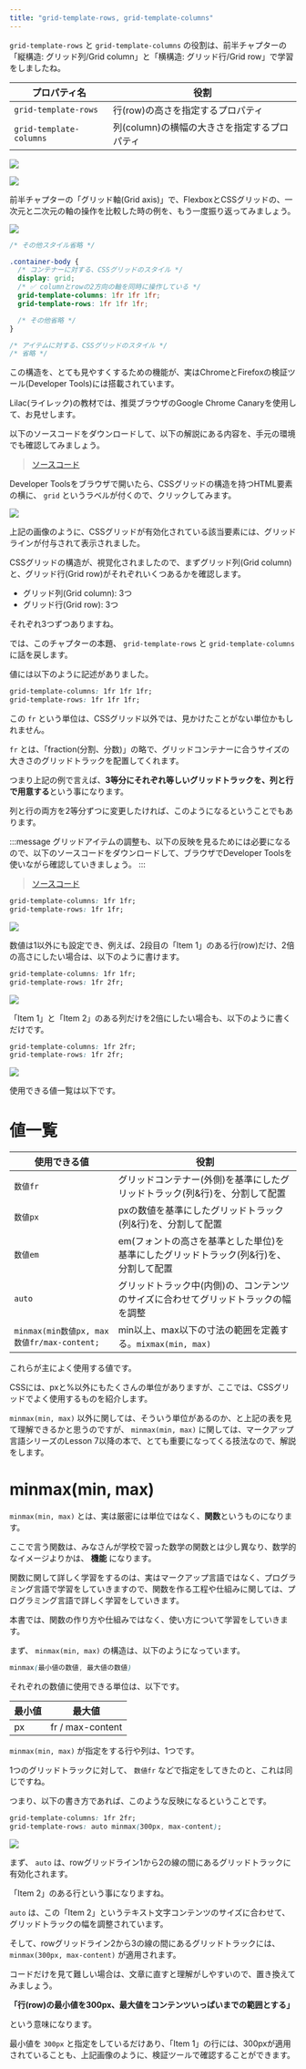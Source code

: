 ```yaml
---
title: "grid-template-rows, grid-template-columns"
---
```


`grid-template-rows` と `grid-template-columns` の役割は、前半チャプターの「縦構造: グリッド列/Grid column」と「横構造: グリッド行/Grid row」で学習をしましたね。

プロパティ名 | 役割
------------ | -------------
 `grid-template-rows`  | 行(row)の高さを指定するプロパティ
 `grid-template-columns` | 列(column)の横幅の大きさを指定するプロパティ

![](https://storage.googleapis.com/zenn-user-upload/tswoz8u2ox0e9n32ei45cp9iaxpu)

![](https://storage.googleapis.com/zenn-user-upload/b3d0s6dpni2iqw1yjvjz5n76dfod)

前半チャプターの「グリッド軸(Grid axis)」で、FlexboxとCSSグリッドの、一次元と二次元の軸の操作を比較した時の例を、もう一度振り返ってみましょう。

![](https://storage.googleapis.com/zenn-user-upload/tsps5dyjxykml09lhjoeqc53q984)

```css
/* その他スタイル省略 */

.container-body {
  /* コンテナーに対する、CSSグリッドのスタイル */
  display: grid;
  /* ✅ columnとrowの2方向の軸を同時に操作している */
  grid-template-columns: 1fr 1fr 1fr;
  grid-template-rows: 1fr 1fr 1fr;

  /* その他省略 */
}

/* アイテムに対する、CSSグリッドのスタイル */
/* 省略 */
```

この構造を、とても見やすくするための機能が、実はChromeとFirefoxの検証ツール(Developer Tools)には搭載されています。

Lilac(ライレック)の教材では、推奨ブラウザのGoogle Chrome Canaryを使用して、お見せします。

以下のソースコードをダウンロードして、以下の解説にある内容を、手元の環境でも確認してみましょう。

> [ソースコード](https://github.com/schabibi1/zenn-book-challenges/tree/main/lesson6-flexbox-axis)

Developer Toolsをブラウザで開いたら、CSSグリッドの構造を持つHTML要素の横に、 `grid` というラベルが付くので、クリックしてみます。

![](https://storage.googleapis.com/zenn-user-upload/x6ql1tv18os5i645unx6hlv3pdzq)

上記の画像のように、CSSグリッドが有効化されている該当要素には、グリッドラインが付与されて表示されました。

CSSグリッドの構造が、視覚化されましたので、まずグリッド列(Grid column)と、グリッド行(Grid row)がそれぞれいくつあるかを確認します。

- グリッド列(Grid column): 3つ
- グリッド行(Grid row): 3つ

それぞれ3つずつありますね。

では、このチャプターの本題、 `grid-template-rows` と `grid-template-columns` に話を戻します。

値には以下のように記述がありました。

```css
grid-template-columns: 1fr 1fr 1fr;
grid-template-rows: 1fr 1fr 1fr;
```

この `fr` という単位は、CSSグリッド以外では、見かけたことがない単位かもしれません。

`fr` とは、「fraction(分割、分数)」の略で、グリッドコンテナーに合うサイズの大きさのグリッドトラックを配置してくれます。

つまり上記の例で言えば、**3等分にそれぞれ等しいグリッドトラックを、列と行で用意する**という事になります。

列と行の両方を2等分ずつに変更したければ、このようになるということでもあります。

:::message
グリッドアイテムの調整も、以下の反映を見るためには必要になるので、以下のソースコードをダウンロードして、ブラウザでDeveloper Toolsを使いながら確認していきましょう。
:::

> [ソースコード](https://github.com/schabibi1/zenn-book-challenges/tree/main/lesson6-grid-template-rows-columns)

```css
grid-template-columns: 1fr 1fr;
grid-template-rows: 1fr 1fr;
```

![](https://storage.googleapis.com/zenn-user-upload/utgwe5di1rjd31gk6f1eqfwpzt2g)


数値は1以外にも設定でき、例えば、2段目の「Item 1」のある行(row)だけ、2倍の高さにしたい場合は、以下のように書けます。

```css
grid-template-columns: 1fr 1fr;
grid-template-rows: 1fr 2fr;
```

![](https://storage.googleapis.com/zenn-user-upload/20ej2c7h4v5rv8jjiiq8dfp566yc)

「Item 1」と「Item 2」のある列だけを2倍にしたい場合も、以下のように書くだけです。

```css
grid-template-columns: 1fr 2fr;
grid-template-rows: 1fr 2fr;
```

![](https://storage.googleapis.com/zenn-user-upload/xrmddf0qwrskz2y1q4rofr5pcmli)

使用できる値一覧は以下です。

# 値一覧

使用できる値 | 役割
------------ | -------------
 `数値fr` | グリッドコンテナー(外側)を基準にしたグリッドトラック(列&行)を、分割して配置
 `数値px` | pxの数値を基準にしたグリッドトラック(列&行)を、分割して配置
 `数値em` | em(フォントの高さを基準とした単位)を基準にしたグリッドトラック(列&行)を、分割して配置
 `auto` | グリッドトラック中(内側)の、コンテンツのサイズに合わせてグリッドトラックの幅を調整
 `minmax(min数値px, max数値fr/max-content;` | min以上、max以下の寸法の範囲を定義する。`mixmax(min, max)`

これらが主によく使用する値です。

CSSには、pxと%以外にもたくさんの単位がありますが、ここでは、CSSグリッドでよく使用するものを紹介します。

 `minmax(min, max)` 以外に関しては、そういう単位があるのか、と上記の表を見て理解できるかと思うのですが、 `minmax(min, max)` に関しては、マークアップ言語シリーズのLesson 7以降の本で、とても重要になってくる技法なので、解説をします。

 # minmax(min, max)

`minmax(min, max)` とは、実は厳密には単位ではなく、**関数**というものになります。

ここで言う関数は、みなさんが学校で習った数学の関数とは少し異なり、数学的なイメージよりかは、 **機能** になります。

関数に関して詳しく学習をするのは、実はマークアップ言語ではなく、プログラミング言語で学習をしていきますので、関数を作る工程や仕組みに関しては、プログラミング言語で詳しく学習をしていきます。

本書では、関数の作り方や仕組みではなく、使い方について学習をしていきます。

まず、 `minmax(min, max)` の構造は、以下のようになっています。

```css
minmax(最小値の数値, 最大値の数値)
```

それぞれの数値に使用できる単位は、以下です。

最小値 | 最大値
------------ | -------------
px | fr / max-content

`minmax(min, max)` が指定をする行や列は、1つです。

1つのグリッドトラックに対して、 `数値fr` などで指定をしてきたのと、これは同じですね。

つまり、以下の書き方であれば、このような反映になるということです。

```css
grid-template-columns: 1fr 2fr;
grid-template-rows: auto minmax(300px, max-content);
```

![](https://storage.googleapis.com/zenn-user-upload/kv0viiibq82n8erv06d4vsqq5h94)

まず、 `auto` は、rowグリッドライン1から2の線の間にあるグリッドトラックに有効化されます。

「Item 2」のある行という事になりますね。

`auto` は、この「Item 2」というテキスト文字コンテンツのサイズに合わせて、グリッドトラックの幅を調整されています。

そして、rowグリッドライン2から3の線の間にあるグリッドトラックには、 `minmax(300px, max-content)` が適用されます。

コードだけを見て難しい場合は、文章に直すと理解がしやすいので、置き換えてみましょう。

**「行(row)の最小値を300px、最大値をコンテンツいっぱいまでの範囲とする」**

という意味になります。

最小値を `300px` と指定をしているだけあり、「Item 1」の行には、300pxが適用されていることも、上記画像のように、検証ツールで確認することができます。
